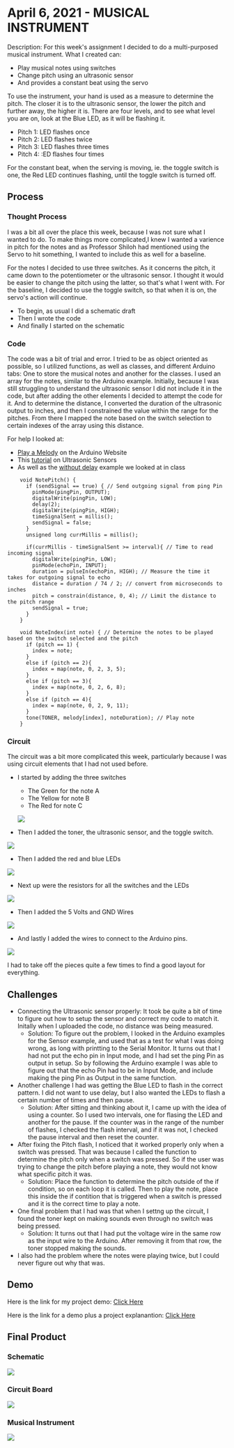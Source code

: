 # April 6, 2021 - MUSICAL INSTRUMENT

Description:
For this week's assignment I decided to do a multi-purposed musical instrument. What I created can:
 - Play musical notes using switches 
 - Change pitch using an ultrasonic sensor
 - And provides a constant beat using the servo

To use the instrument, your hand is used as a measure to determine the pitch. The closer it is to the ultrasonic sensor, the lower the pitch and further away, the higher it is. There are four levels, and to see what level you are on, look at the Blue LED, as it will be flashing it. 
 - Pitch 1: LED flashes once
 - Pitch 2: LED flashes twice
 - Pitch 3: LED flashes three times
 - Pitch 4: :ED flashes four times

For the constant beat, when the serving is moving, ie. the toggle switch is one, the Red LED continues flashing, until the toggle switch is turned off.
## Process

### Thought Process
I was a bit all over the place this week, because I was not sure what I wanted to do. To make things more complicated,I knew I wanted a varience in pitch for the 
notes and as Professor Shiloh had mentioned using the Servo to hit something, I wanted to include this as well for a baseline.

For the notes I decided to use three switches. As it concerns the pitch, it came down to the potentiometer or the ultrasonic sensor. I thought it would be easier
to change the pitch using the latter, so that's what I went with. For the baseline, I decided to use the toggle switch, so that when it is on, the servo's action
will continue. 

- To begin, as usual I did a schematic draft
- Then I wrote the code
- And finally I started on the schematic


### Code
The code was a bit of trial and error. I tried to be as object oriented as possible, so I utilized functions, as well as classes, and different Arduino tabs: One
to store the musical notes and another for the classes.
I used an array for the notes, similar to the Arduino example. Initially, because I was still struggling to understand the ultrasonic sensor I did not include it in the code, but after adding the other elements I decided to attempt the code for it. And to determine the distance, I converted the duration of the ultrasonic output to inches, and then I constrained the value within the range for the pitches. From there I mapped the note based on the switch selection to certain indexes of the array using this distance.

For help I looked at:
 - [Play a Melody](https://www.arduino.cc/en/Tutorial/BuiltInExamples/toneMelody) on the Arduino Website
 - This [tutorial](https://www.tutorialspoint.com/arduino/arduino_ultrasonic_sensor.htm) on Ultrasonic Sensors
 - As well as the [without delay](https://learn.adafruit.com/multi-tasking-the-arduino-part-1?view=all) example we looked at in class
````
    void NotePitch() {
      if (sendSignal == true) { // Send outgoing signal from ping Pin
        pinMode(pingPin, OUTPUT);
        digitalWrite(pingPin, LOW);
        delay(2);
        digitalWrite(pingPin, HIGH);
        timeSignalSent = millis();
        sendSignal = false;
      }
      unsigned long currMillis = millis();

      if(currMillis - timeSignalSent >= interval){ // Time to read incoming signal
        digitalWrite(pingPin, LOW);
        pinMode(echoPin, INPUT);
        duration = pulseIn(echoPin, HIGH); // Measure the time it takes for outgoing signal to echo
        distance = duration / 74 / 2; // convert from microseconds to inches
        pitch = constrain(distance, 0, 4); // Limit the distance to the pitch range
        sendSignal = true;
      }
    }    
    
    void NoteIndex(int note) { // Determine the notes to be played based on the switch selected and the pitch 
      if (pitch == 1) {
        index = note;
      }
      else if (pitch == 2){
        index = map(note, 0, 2, 3, 5); 
      }
      else if (pitch == 3){
        index = map(note, 0, 2, 6, 8);
      }
      else if (pitch == 4){
        index = map(note, 0, 2, 9, 11);
      }
      tone(TONER, melody[index], noteDuration); // Play note
    }
````
### Circuit
The circuit was a bit more complicated this week, particularly because I was using circuit elements that I had not used before. 
 - I started by adding the three switches
    - The Green for the note A
    - The Yellow for note B
    - The Red for note C
   
   ![](images/switches.jpg)
   
- Then I added the toner, the ultrasonic sensor, and the toggle switch.

![](images/circuit1.jpg)

- Then I added the red and blue LEDs

![](images/circuit2.jpg)

- Next up were the resistors for all the switches and the LEDs

![](images/resistors.jpg)

- Then I added the 5 Volts and GND Wires

![](images/wires1.jpg)

- And lastly I added the wires to connect to the Arduino pins.

![](images/wires2.jpg)

I had to take off the pieces quite a few times to find a good layout for everything.


## Challenges
 - Connecting the Ultrasonic sensor properly: It took be quite a bit of time to figure out how to setup the sensor and correct my code to match it. Initally when
 I uploaded the code, no distance was being measured. 
    - Solution: To figure out the problem, I looked in the Arduino examples for the Sensor example, and used that as a test for what I was doing wrong, as long with printting to the Serial Monitor. It turns out that I had not put the echo pin in Input mode, and I had set the ping Pin as output in setup. So by following the Arduino example I was able to figure out that the echo Pin had to be in Input Mode, and include making the ping Pin as Output in the same function. 
 - Another challenge I had was getting the Blue LED to flash in the correct pattern. I did not want to use delay, but I also wanted the LEDs to flash a certain number of times and then pause.
    - Solution: After sitting and thinking about it, I came up with the idea of using a counter. So I used two intervals, one for flasing the LED and another for the pause. If the counter was in the range of the number of flashes, I checked the flash interval, and if it was not, I checked the pause interval and then reset the counter.
 - After fixing the Pitch flash, I noticed that it worked properly only when a switch was pressed. That was because I called the function to determine the pitch only when a switch was pressed. So if the user was trying to change the pitch before playing a note, they would not know what specific pitch it was. 
   - Solution: Place the function to determine the  pitch outside of the if condition, so on each loop it is called. Then to play the note, place this inside the if contition that is triggered when a switch is pressed and it is the correct time to play a note.
 - One final problem that I had was that when I settng up the circuit, I found the toner kept on making sounds even through no switch was being pressed.
   - Solution: It turns out that I had put the voltage wire in the same row as the input wire to the Arduino. After removing it from that row, the toner stopped making the sounds. 
 - I also had the problem where the notes were playing twice, but I could never figure out why that was.


## Demo
Here is the link for my project demo: [Click Here](https://youtu.be/F9fqU8s1q_M)

Here is the link for a demo plus a project explanantion: [Click Here](https://youtu.be/_XoXh3JN6Ng)

## Final Product

### Schematic
![](images/Schematic.jpg)

### Circuit Board
![](images/circuitboard.jpg)

### Musical Instrument
![](images/musicalInstrument.jpg)
